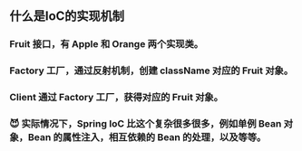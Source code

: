 ## 什么是IoC的实现机制
### Fruit 接口，有 Apple 和 Orange 两个实现类。
### Factory 工厂，通过反射机制，创建 className 对应的 Fruit 对象。
### Client 通过 Factory 工厂，获得对应的 Fruit 对象。
### 😈 实际情况下，Spring IoC 比这个复杂很多很多，例如单例 Bean 对象，Bean 的属性注入，相互依赖的 Bean 的处理，以及等等。